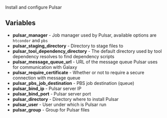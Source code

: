 Install and configure Pulsar

## Variables
* **pulsar_manager** - Job manager used by Pulsar, available options are `htcondor` and `pbs`
* **pulsar_staging_directory** - Directory to stage files to
* **pulsar_tool_dependency_directory** - The default directory used by tool dependency resolves to find dependency scripts
* **pulsar_message_queue_url** - URL of the message queue Pulsar uses for communication with Galaxy
* **pulsar_require_certificate** - Whether or not to require a secure connection with message queue
* **pulsar_pbs_job_destination** - PBS job destination (queue)
* **pulsar_bind_ip** - Pulsar server IP
* **pulsar_bind_port** - Pulsar server port
* **pulsar_directory** - Directory where to install Pulsar
* **pulsar_user** - User under which is Pulsar run
* **pulsar_group** - Group for Pulsar files
